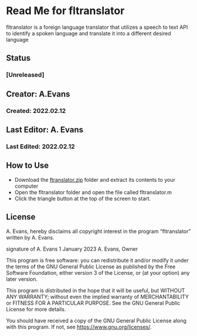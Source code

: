 # Read Me for fltranslator
fltranslator is a foreign language translator that utilizes a speech to text API to identify a spoken language and translate it into a different desired language
## Status
### [Unreleased]
## Creator: A.Evans
### Created: 2022.02.12
## Last Editor: A. Evans
### Last Edited: 2022.02.12

## How to Use
- Download the [ftranslator.zip](github.com/link "fltranslator.zip") folder and extract its contents to your computer
- Open the fltranslator folder and open the file called fltranslator.m
- Click the triangle button at the top of the screen to start.

## License
A. Evans, hereby disclaims all copyright interest in the program “fltranslator” written by A. Evans.

signature of A. Evans 1 January 2023
A. Evans, Owner

This program is free software: you can redistribute it and/or modify it under the terms of the GNU General Public License as published by the Free Software Foundation, either version 3 of the License, or (at your option) any later version.

This program is distributed in the hope that it will be useful, but WITHOUT ANY WARRANTY; without even the implied warranty of MERCHANTABILITY or FITNESS FOR A PARTICULAR PURPOSE. See the GNU General Public License for more details.

You should have received a copy of the GNU General Public License along with this program. If not, see <https://www.gnu.org/licenses/>.

